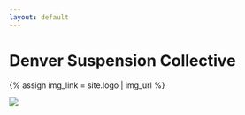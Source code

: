 ```yaml
---
layout: default
---
```


# Denver Suspension Collective

{% assign img_link = site.logo | img_url %}

<img class="img-fluid img-thumbnail logo" src="{% link {{ img_link }} %}"/>
